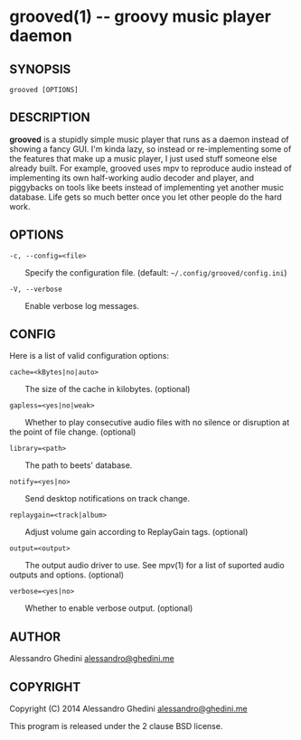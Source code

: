 grooved(1) -- groovy music player daemon
========================================

## SYNOPSIS

`grooved [OPTIONS]`

## DESCRIPTION

**grooved** is a stupidly simple music player that runs as a daemon instead of
showing a fancy GUI. I'm kinda lazy, so instead or re-implementing some of the
features that make up a music player, I just used stuff someone else already
built. For example, grooved uses mpv to reproduce audio instead of implementing
its own half-working audio decoder and player, and piggybacks on tools like
beets instead of implementing yet another music database. Life gets so much
better once you let other people do the hard work.

## OPTIONS

`-c, --config=<file>`

&nbsp;&nbsp;&nbsp;&nbsp;&nbsp;&nbsp;
Specify the configuration file. (default: `~/.config/grooved/config.ini`)

`-V, --verbose`

&nbsp;&nbsp;&nbsp;&nbsp;&nbsp;&nbsp;
Enable verbose log messages.

## CONFIG

Here is a list of valid configuration options:

`cache=<kBytes|no|auto>`

&nbsp;&nbsp;&nbsp;&nbsp;&nbsp;&nbsp;
The size of the cache in kilobytes. (optional)

`gapless=<yes|no|weak>`

&nbsp;&nbsp;&nbsp;&nbsp;&nbsp;&nbsp;
Whether to play consecutive audio files with no silence or disruption at the
point of file change. (optional)

`library=<path>`

&nbsp;&nbsp;&nbsp;&nbsp;&nbsp;&nbsp;
The path to beets' database.

`notify=<yes|no>`

&nbsp;&nbsp;&nbsp;&nbsp;&nbsp;&nbsp;
Send desktop notifications on track change.

`replaygain=<track|album>`

&nbsp;&nbsp;&nbsp;&nbsp;&nbsp;&nbsp;
Adjust volume gain according to ReplayGain tags. (optional)

`output=<output>`

&nbsp;&nbsp;&nbsp;&nbsp;&nbsp;&nbsp;
The output audio driver to use. See mpv(1) for a list of suported audio outputs
and options. (optional)

`verbose=<yes|no>`

&nbsp;&nbsp;&nbsp;&nbsp;&nbsp;&nbsp;
Whether to enable verbose output. (optional)

## AUTHOR ##

Alessandro Ghedini <alessandro@ghedini.me>

## COPYRIGHT ##

Copyright (C) 2014 Alessandro Ghedini <alessandro@ghedini.me>

This program is released under the 2 clause BSD license.

